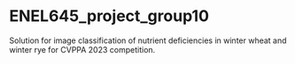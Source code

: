 # ENEL645_project_group10
Solution for image classification of nutrient deficiencies in winter wheat and winter rye for CVPPA 2023 competition.
